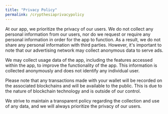 ```yaml
---
title: "Privacy Policy"
permalink: /crypthesiaprivacypolicy
---
```


At our app, we prioritize the privacy of our users. We do not collect any personal information from our users, nor do we request or require any personal information in order for the app to function. As a result, we do not share any personal information with third parties. However, it's important to note that our advertising network may collect anonymous data to serve ads.

We may collect usage data of the app, including the features accessed within the app, to improve the functionality of the app. This information is collected anonymously and does not identify any individual user.

Please note that any transactions made with your wallet will be recorded on the associated blockchains and will be available to the public. This is due to the nature of blockchain technology and is outside of our control.

We strive to maintain a transparent policy regarding the collection and use of any data, and we will always prioritize the privacy of our users.
